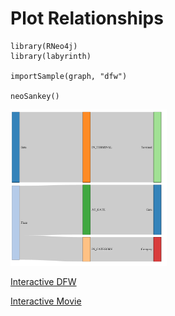 
# Plot Relationships

```
library(RNeo4j)
library(labyrinth)

importSample(graph, "dfw")

neoSankey()
```

<a href="http://darrkj.github.io/blog/labyrinth/airport"><img src="resources/movies.png" height="250" width="250" ></a>

[Interactive DFW](http://darrkj.github.io/blog/labyrinth/airport)  

[Interactive Movie](http://darrkj.github.io/blog/labyrinth/movies)
